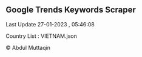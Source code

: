 

## Google Trends Keywords Scraper 
 
Last Update 27-01-2023 , 05:46:08

Country List :
VIETNAM.json



© Abdul Muttaqin 
